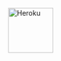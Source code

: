 <a href="https://heroku.com/deploy?template=https://github.com/golujha9936/EvoXD"><img align="center" alt="Heroku" width="92px" src="https://www.nicepng.com/png/full/223-2233246_heroku-logo-salesforce-heroku.png"></p>
